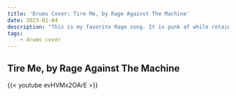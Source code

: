 ```yaml
---
title: 'Drums Cover: Tire Me, by Rage Against The Machine'
date: 2023-01-04
description: "This is my favorite Rage song. It is punk af while retaining Rage's mighty fingerprint"
tags:
    - drums cover
---
```


## Tire Me, by Rage Against The Machine

{{< youtube evHVMx2OArE >}}
